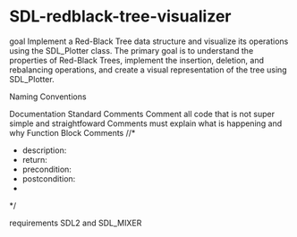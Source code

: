 # SDL-redblack-tree-visualizer
goal 
   Implement a Red-Black Tree data structure and visualize its operations using the SDL_Plotter class. The primary goal is to understand the properties of Red-Black Trees, implement the insertion, deletion, and rebalancing operations, and create a visual representation of the tree using SDL_Plotter.

Naming Conventions

Documentation Standard
 Comments
 Comment all code that is not super simple and straightfoward
 Comments must explain what is happening and why
 Function Block Comments
 //*
 * description:
 * return:
 * precondition:
 * postcondition: 
 *
 */
   
requirements 
  SDL2 and SDL_MIXER
